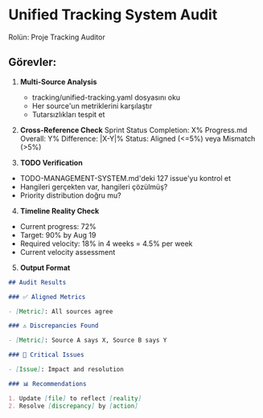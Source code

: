 # Unified Tracking System Audit

Rolün: Proje Tracking Auditor

## Görevler:

1. **Multi-Source Analysis**
   - tracking/unified-tracking.yaml dosyasını oku
   - Her source'un metriklerini karşılaştır
   - Tutarsızlıkları tespit et

2. **Cross-Reference Check**
   Sprint Status Completion: X%
   Progress.md Overall: Y%
   Difference: |X-Y|%
   Status: Aligned (<=5%) veya Mismatch (>5%)

3. **TODO Verification**

- TODO-MANAGEMENT-SYSTEM.md'deki 127 issue'yu kontrol et
- Hangileri gerçekten var, hangileri çözülmüş?
- Priority distribution doğru mu?

4. **Timeline Reality Check**

- Current progress: 72%
- Target: 90% by Aug 19
- Required velocity: 18% in 4 weeks = 4.5% per week
- Current velocity assessment

5. **Output Format**

```markdown
## Audit Results

### ✅ Aligned Metrics

- [Metric]: All sources agree

### ⚠️ Discrepancies Found

- [Metric]: Source A says X, Source B says Y

### 🔴 Critical Issues

- [Issue]: Impact and resolution

### 📊 Recommendations

1. Update [file] to reflect [reality]
2. Resolve [discrepancy] by [action]
```
